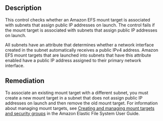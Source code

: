 ## Description

This control checks whether an Amazon EFS mount target is associated with subnets that assign public IP addresses on launch. The control fails if the mount target is associated with subnets that assign public IP addresses on launch.

All subnets have an attribute that determines whether a network interface created in the subnet automatically receives a public IPv4 address. Amazon EFS mount targets that are launched into subnets that have this attribute enabled have a public IP address assigned to their primary network interface.

## Remediation

To associate an existing mount target with a different subnet, you must create a new mount target in a subnet that does not assign public IP addresses on launch and then remove the old mount target. For information about managing mount targets, see [Creating and managing mount targets and security groups](https://docs.aws.amazon.com/efs/latest/ug/accessing-fs.html) in the Amazon Elastic File System User Guide.
